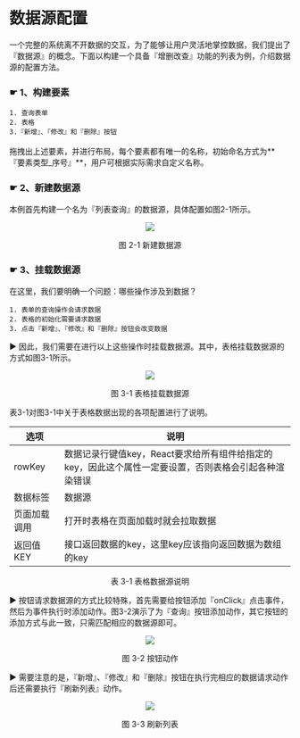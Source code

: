 <h1 id="dataSource">数据源配置</h1>

一个完整的系统离不开数据的交互，为了能够让用户灵活地掌控数据，我们提出了『数据源』的概念。下面以构建一个具备『增删改查』功能的列表为例，介绍数据源的配置方法。

### ☛ 1、构建要素
``1. 查询表单``  
``2. 表格``  
``3.『新增』、『修改』和『删除』按钮``  
<br />
拖拽出上述要素，并进行布局，每个要素都有唯一的名称，初始命名方式为**『要素类型_序号』**，用户可根据实际需求自定义名称。

### ☛ 2、新建数据源
本例首先构建一个名为『列表查询』的数据源，具体配置如图2-1所示。

<div style="width:100%; text-align: center">
  <img src="/demo/setData.png" />
  <p>图 2-1 新建数据源</p>
</div>

### ☛ 3、挂载数据源
在这里，我们要明确一个问题：哪些操作涉及到数据？  

``1. 表单的查询操作会请求数据``  
``2. 表格的初始化需要请求数据``    
``3. 点击『新增』、『修改』和『删除』按钮会改变数据``  

▶ 因此，我们需要在进行以上这些操作时挂载数据源。其中，表格挂载数据源的方式如图3-1所示。

<div style="width:100%; text-align: center">
  <img src="/demo/tableData.png" />
  <p>图 3-1 表格挂载数据源</p>
</div>

表3-1对图3-1中关于表格数据出现的各项配置进行了说明。

| 选项 | 说明 |
|--------|--------|
| rowKey | 数据记录行键值key，React要求给所有组件给指定的key，因此这个属性一定要设置，否则表格会引起各种渲染错误 |
| 数据标签 | 数据源 |
| 页面加载调用 | 打开时表格在页面加载时就会拉取数据 |
| 返回值KEY | 接口返回数据的key，这里key应该指向返回数据为数组的key |

<p style="text-align:center">表 3-1 表格数据源说明</p>

▶ 按钮请求数据源的方式比较特殊，首先需要给按钮添加『onClick』点击事件，然后为事件执行时添加动作。图3-2演示了为『查询』按钮添加动作，其它按钮的添加方式与此一致，只需匹配相应的数据源即可。

<div style="width:100%; text-align: center">
  <img src="/demo/action.png" />
  <p>图 3-2 按钮动作</p>
</div>

▶ 需要注意的是，『新增』、『修改』和『删除』按钮在执行完相应的数据请求动作后还需要执行『刷新列表』动作。

<div style="width:100%; text-align: center">
  <img src="/demo/fresh.png" />
  <p>图 3-3 刷新列表</p>
</div>

